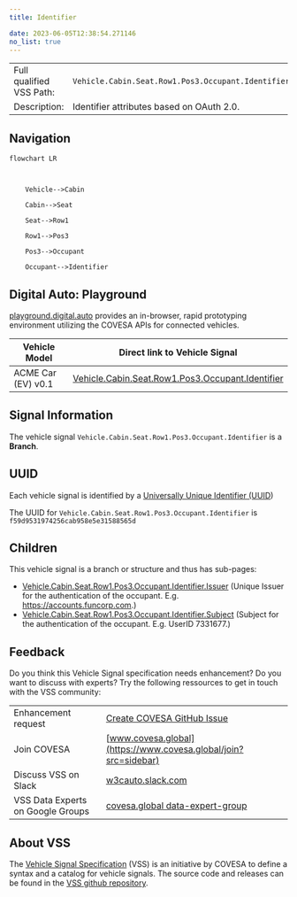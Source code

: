 ```yaml
---
title: Identifier

date: 2023-06-05T12:38:54.271146
no_list: true
---
```



| | |
|---|---|
| Full qualified VSS Path: | `Vehicle.Cabin.Seat.Row1.Pos3.Occupant.Identifier` |
| Description: | Identifier attributes based on OAuth 2.0. |

## Navigation

```mermaid
flowchart LR



    Vehicle-->Cabin

    Cabin-->Seat

    Seat-->Row1

    Row1-->Pos3

    Pos3-->Occupant

    Occupant-->Identifier

```


## Digital Auto: Playground

[playground.digital.auto](http://digital.auto) provides an in-browser, rapid prototyping environment utilizing the COVESA APIs for connected vehicles. 

| Vehicle Model | Direct link to Vehicle Signal |
|---|---|
| ACME Car (EV) v0.1 | [Vehicle.Cabin.Seat.Row1.Pos3.Occupant.Identifier](https://digitalauto.netlify.app/model/STLWzk1WyqVVLbfymb4f/cvi/list/Vehicle.Cabin.Seat.Row1.Pos3.Occupant.Identifier/) |


## Signal Information




The vehicle signal `Vehicle.Cabin.Seat.Row1.Pos3.Occupant.Identifier` is a **Branch**.





## UUID

Each vehicle signal is identified by a [Universally Unique Identifier (UUID](https://en.wikipedia.org/wiki/Universally_unique_identifier))

The UUID for `Vehicle.Cabin.Seat.Row1.Pos3.Occupant.Identifier` is `f59d9531974256cab958e5e31588565d`

## Children

This vehicle signal is a branch or structure and thus has sub-pages:

- [Vehicle.Cabin.Seat.Row1.Pos3.Occupant.Identifier.Issuer](issuer/) (Unique Issuer for the authentication of the occupant. E.g. https://accounts.funcorp.com.)
- [Vehicle.Cabin.Seat.Row1.Pos3.Occupant.Identifier.Subject](subject/) (Subject for the authentication of the occupant. E.g. UserID 7331677.)


## Feedback

Do you think this Vehicle Signal specification needs enhancement? Do you want to discuss with experts? Try the following ressources to get in touch with the VSS community:

| | |
|---|---|
| Enhancement request | [Create COVESA GitHub Issue](https://github.com/COVESA/vehicle_signal_specification/issues/new?body=Please+describe+your+feedback&title=Signal+feedback+Vehicle.Cabin.Seat.Row1.Pos3.Occupant.Identifier) |
| Join COVESA | [www.covesa.global](https://www.covesa.global/join?src=sidebar) |
| Discuss VSS on Slack | [w3cauto.slack.com](http://w3cauto.slack.com/) |
| VSS Data Experts on Google Groups | [covesa.global data-expert-group](https://groups.google.com/a/covesa.global/g/data-expert-group) |

## About VSS

The [Vehicle Signal Specification](https://covesa.github.io/vehicle_signal_specification/) (VSS)
is an initiative by COVESA to define a syntax and a catalog for vehicle signals.
The source code and releases can be found in the [VSS github repository](https://github.com/COVESA/vehicle_signal_specification).

